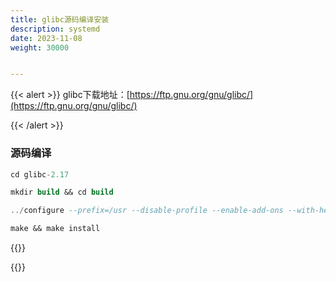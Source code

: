 ```yaml
---
title: glibc源码编译安装
description: systemd
date: 2023-11-08
weight: 30000


---
```


{{< alert >}}
glibc下载地址：[https://ftp.gnu.org/gnu/glibc/](https://ftp.gnu.org/gnu/glibc/)


{{< /alert >}}





### 源码编译

```sql
cd glibc-2.17

mkdir build && cd build

../configure --prefix=/usr --disable-profile --enable-add-ons --with-headers=/usr/include --with-binutils=/usr/bin

make && make install
```


{{<alert>}}


{{</alert>}}












